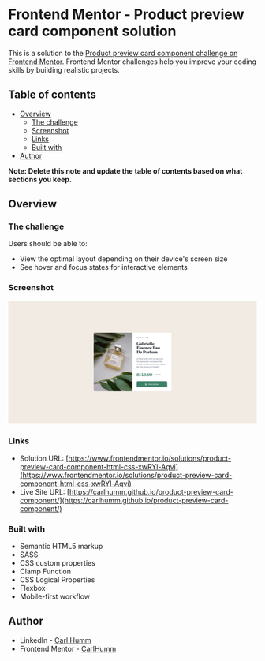 # Frontend Mentor - Product preview card component solution

This is a solution to the [Product preview card component challenge on Frontend Mentor](https://www.frontendmentor.io/challenges/product-preview-card-component-GO7UmttRfa). Frontend Mentor challenges help you improve your coding skills by building realistic projects. 

## Table of contents

- [Overview](#overview)
  - [The challenge](#the-challenge)
  - [Screenshot](#screenshot)
  - [Links](#links)
  - [Built with](#built-with)
- [Author](#author)

**Note: Delete this note and update the table of contents based on what sections you keep.**

## Overview

### The challenge

Users should be able to:

- View the optimal layout depending on their device's screen size
- See hover and focus states for interactive elements

### Screenshot

![](./screenshot.png)

### Links

- Solution URL: [https://www.frontendmentor.io/solutions/product-preview-card-component-html-css-xwRYl-Aqvi](https://www.frontendmentor.io/solutions/product-preview-card-component-html-css-xwRYl-Aqvi)
- Live Site URL: [https://carlhumm.github.io/product-preview-card-component/](https://carlhumm.github.io/product-preview-card-component/)


### Built with

- Semantic HTML5 markup
- SASS
- CSS custom properties
- Clamp Function
- CSS Logical Properties
- Flexbox
- Mobile-first workflow


## Author

- LinkedIn - [Carl Humm](https://www.linkedin.com/in/carlhumm/)
- Frontend Mentor - [CarlHumm](https://www.frontendmentor.io/profile/CarlHumm)
